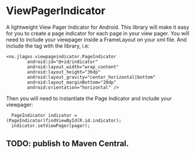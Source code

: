 # ViewPagerIndicator
A lightweight View Pager Indicator for Android.
This library will make it easy for you to create a page indicator for each page in your view pager.
You will need to include your viewpager inside a FrameLayout on your xml file. And include the tag with the
library, i.e:

    <no.jlagos.viewpageindicator.PageIndicator
            android:id="@+id/indicator"
            android:layout_width="wrap_content"
            android:layout_height="36dp"
            android:layout_gravity="center_horizontal|bottom"
            android:layout_marginBottom="20dp"
            android:orientation="horizontal" />

Then you will need to instantiate the Page Indicator and include your viewpager:

      PageIndicator indicator = (PageIndicator)findViewById(R.id.indicator);
      indicator.setViewPager(pager);


## TODO: publish to Maven Central.
